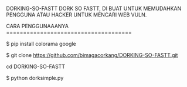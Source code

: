 DORKING-SO-FASTT
DORK SO FASTT, DI BUAT UNTUK MEMUDAHKAN PENGGUNA ATAU HACKER UNTUK MENCARI WEB VULN.

CARA PENGGUNAAANYA ===================================== 

$ pip install colorama google

$ git clone https://github.com/bimagacorkang/DORKING-SO-FASTT.git

cd DORKING-SO-FASTT

$ python dorksimple.py
